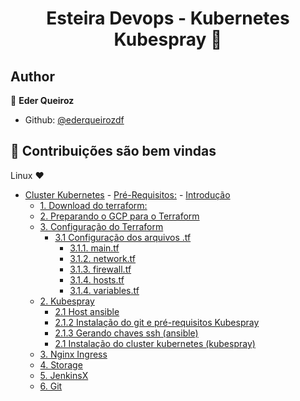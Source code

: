 <h1 align="center">Esteira Devops - Kubernetes Kubespray  👋</h1>

## Author
👤 **Eder Queiroz**
* Github: [@ederqueirozdf](https://github.com/ederqueirozdf)

## 🤝 Contribuições são bem vindas
Linux ❤️

- [Cluster Kubernetes](#cluster-kubernetes)
      - [Pré-Requisitos:](#pré-requisitos)
      - [Introdução](#introdução)
  - [1. Download do terraform:](#1-download-do-terraform)
  - [2. Preparando o GCP para o Terraform](#2-preparando-o-gcp-para-o-terraform)
  - [3. Configuração do Terraform](#3-configuração-do-terraform)
    - [3.1 Configuração dos arquivos .tf](#31-configuração-dos-arquivos-tf)
      - [3.1.1. main.tf](#311-maintf)
      - [3.1.2. network.tf](#312-networktf)
      - [3.1.3. firewall.tf](#313-firewalltf)
      - [3.1.4. hosts.tf](#314-hoststf)
      - [3.1.4. variables.tf](#314-variablestf)
  - [2. Kubespray](#2-kubespray)
      - [2.1 Host ansible](#21-host-ansible)
      - [2.1.2 Instalação do git e pré-requisitos Kubespray](#212-instalação-do-git-e-pré-requisitos-kubespray)
      - [2.1.3 Gerando chaves ssh (ansible)](#213-gerando-chaves-ssh-ansible)
      - [2.1 Instalação do cluster kubernetes (kubespray)](#21-instalação-do-cluster-kubernetes-kubespray)
  - [3. Nginx Ingress](#3-nginx-ingress)
  - [4. Storage](#4-storage)
  - [5. JenkinsX](#5-jenkinsx)
  - [6. Git](#6-git)
